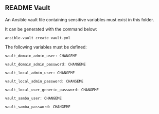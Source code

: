 ## README Vault 

An Ansible vault file containing sensitive variables must exist in this folder. 

It can be generated with the command below:

`ansible-vault create vault.yml`

The following variables must be defined:

`vault_domain_admin_user: CHANGEME`

`vault_domain_admin_password: CHANGEME`

`vault_local_admin_user: CHANGEME`

`vault_local_admin_password: CHANGEME`

`vault_local_user_generic_password: CHANGEME`

`vault_samba_user: CHANGEME`

`vault_samba_password: CHANGEME`
